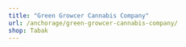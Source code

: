 ```yaml
---
title: "Green Growcer Cannabis Company"
url: /anchorage/green-growcer-cannabis-company/
shop: Tabak
---
```

